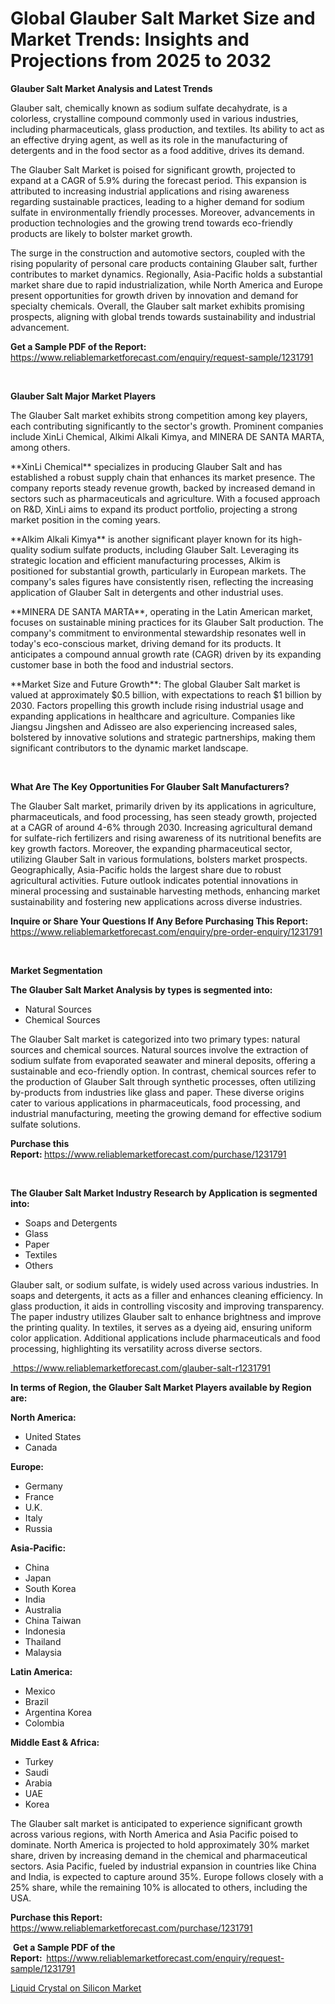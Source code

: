 <p><h1>Global Glauber Salt Market Size and Market Trends: Insights and Projections from 2025 to 2032</h1></p><p><strong>Glauber Salt Market Analysis and Latest Trends</strong></p>
<p><p>Glauber salt, chemically known as sodium sulfate decahydrate, is a colorless, crystalline compound commonly used in various industries, including pharmaceuticals, glass production, and textiles. Its ability to act as an effective drying agent, as well as its role in the manufacturing of detergents and in the food sector as a food additive, drives its demand.</p><p>The Glauber Salt Market is poised for significant growth, projected to expand at a CAGR of 5.9% during the forecast period. This expansion is attributed to increasing industrial applications and rising awareness regarding sustainable practices, leading to a higher demand for sodium sulfate in environmentally friendly processes. Moreover, advancements in production technologies and the growing trend towards eco-friendly products are likely to bolster market growth. </p><p>The surge in the construction and automotive sectors, coupled with the rising popularity of personal care products containing Glauber salt, further contributes to market dynamics. Regionally, Asia-Pacific holds a substantial market share due to rapid industrialization, while North America and Europe present opportunities for growth driven by innovation and demand for specialty chemicals. Overall, the Glauber salt market exhibits promising prospects, aligning with global trends towards sustainability and industrial advancement.</p></p>
<p><strong>Get a Sample PDF of the Report:&nbsp;</strong> <a href="https://www.reliablemarketforecast.com/enquiry/request-sample/1231791?utm_campaign=3511&utm_medium=2&utm_source=Github&utm_content=ia&utm_term=02042025&utm_id=glauber-salt">https://www.reliablemarketforecast.com/enquiry/request-sample/1231791</a></p>
<p>&nbsp;</p>
<p><strong>Glauber Salt Major Market Players</strong></p>
<p><p>The Glauber Salt market exhibits strong competition among key players, each contributing significantly to the sector's growth. Prominent companies include XinLi Chemical, Alkimi Alkali Kimya, and MINERA DE SANTA MARTA, among others.</p><p>**XinLi Chemical** specializes in producing Glauber Salt and has established a robust supply chain that enhances its market presence. The company reports steady revenue growth, backed by increased demand in sectors such as pharmaceuticals and agriculture. With a focused approach on R&D, XinLi aims to expand its product portfolio, projecting a strong market position in the coming years.</p><p>**Alkim Alkali Kimya** is another significant player known for its high-quality sodium sulfate products, including Glauber Salt. Leveraging its strategic location and efficient manufacturing processes, Alkim is positioned for substantial growth, particularly in European markets. The company's sales figures have consistently risen, reflecting the increasing application of Glauber Salt in detergents and other industrial uses.</p><p>**MINERA DE SANTA MARTA**, operating in the Latin American market, focuses on sustainable mining practices for its Glauber Salt production. The company's commitment to environmental stewardship resonates well in today's eco-conscious market, driving demand for its products. It anticipates a compound annual growth rate (CAGR) driven by its expanding customer base in both the food and industrial sectors.</p><p>**Market Size and Future Growth**: The global Glauber Salt market is valued at approximately $0.5 billion, with expectations to reach $1 billion by 2030. Factors propelling this growth include rising industrial usage and expanding applications in healthcare and agriculture. Companies like Jiangsu Jingshen and Adisseo are also experiencing increased sales, bolstered by innovative solutions and strategic partnerships, making them significant contributors to the dynamic market landscape.</p></p>
<p>&nbsp;</p>
<p><strong>What Are The Key Opportunities For Glauber Salt Manufacturers?</strong></p>
<p><p>The Glauber Salt market, primarily driven by its applications in agriculture, pharmaceuticals, and food processing, has seen steady growth, projected at a CAGR of around 4-6% through 2030. Increasing agricultural demand for sulfate-rich fertilizers and rising awareness of its nutritional benefits are key growth factors. Moreover, the expanding pharmaceutical sector, utilizing Glauber Salt in various formulations, bolsters market prospects. Geographically, Asia-Pacific holds the largest share due to robust agricultural activities. Future outlook indicates potential innovations in mineral processing and sustainable harvesting methods, enhancing market sustainability and fostering new applications across diverse industries.</p></p>
<p><strong>Inquire or Share Your Questions If Any Before Purchasing This Report:</strong> <a href="https://www.reliablemarketforecast.com/enquiry/pre-order-enquiry/1231791?utm_campaign=3511&utm_medium=2&utm_source=Github&utm_content=ia&utm_term=02042025&utm_id=glauber-salt">https://www.reliablemarketforecast.com/enquiry/pre-order-enquiry/1231791</a></p>
<p>&nbsp;</p>
<p><strong>Market Segmentation</strong></p>
<p><strong>The Glauber Salt Market Analysis by types is segmented into:</strong></p>
<p><ul><li>Natural Sources</li><li>Chemical Sources</li></ul></p>
<p><p>The Glauber Salt market is categorized into two primary types: natural sources and chemical sources. Natural sources involve the extraction of sodium sulfate from evaporated seawater and mineral deposits, offering a sustainable and eco-friendly option. In contrast, chemical sources refer to the production of Glauber Salt through synthetic processes, often utilizing by-products from industries like glass and paper. These diverse origins cater to various applications in pharmaceuticals, food processing, and industrial manufacturing, meeting the growing demand for effective sodium sulfate solutions.</p></p>
<p><strong>Purchase this Report:&nbsp;</strong><a href="https://www.reliablemarketforecast.com/purchase/1231791?utm_campaign=3511&utm_medium=2&utm_source=Github&utm_content=ia&utm_term=02042025&utm_id=glauber-salt">https://www.reliablemarketforecast.com/purchase/1231791</a></p>
<p>&nbsp;</p>
<p><strong>The Glauber Salt Market Industry Research by Application is segmented into:</strong></p>
<p><ul><li>Soaps and Detergents</li><li>Glass</li><li>Paper</li><li>Textiles</li><li>Others</li></ul></p>
<p><p>Glauber salt, or sodium sulfate, is widely used across various industries. In soaps and detergents, it acts as a filler and enhances cleaning efficiency. In glass production, it aids in controlling viscosity and improving transparency. The paper industry utilizes Glauber salt to enhance brightness and improve the printing quality. In textiles, it serves as a dyeing aid, ensuring uniform color application. Additional applications include pharmaceuticals and food processing, highlighting its versatility across diverse sectors.</p></p>
<p><a href="https://www.reliablemarketforecast.com/glauber-salt-r1231791?utm_campaign=3511&utm_medium=2&utm_source=Github&utm_content=ia&utm_term=02042025&utm_id=glauber-salt">&nbsp;https://www.reliablemarketforecast.com/glauber-salt-r1231791</a></p>
<p><strong>In terms of Region, the Glauber Salt Market Players available by Region are:</strong></p>
<p>
    <p> <strong> North America: </strong>
        <ul>
            <li>United States</li>
            <li>Canada</li>
        </ul>
        </p> 
    <p> <strong> Europe: </strong>
        <ul>
            <li>Germany</li>
            <li>France</li>
            <li>U.K.</li>
            <li>Italy</li>
            <li>Russia</li>
        </ul>
        </p> 
    <p> <strong> Asia-Pacific: </strong>
        <ul>
            <li>China</li>
            <li>Japan</li>
            <li>South Korea</li>
            <li>India</li>
            <li>Australia</li>
            <li>China Taiwan</li>
            <li>Indonesia</li>
            <li>Thailand</li>
            <li>Malaysia</li>
        </ul>
        </p> 
    <p> <strong> Latin America: </strong>
        <ul>
            <li>Mexico</li>
            <li>Brazil</li>
            <li>Argentina Korea</li>
            <li>Colombia</li>
        </ul>
        </p> 
    <p> <strong> Middle East & Africa: </strong>
        <ul>
            <li>Turkey</li>
            <li>Saudi</li>
            <li>Arabia</li>
            <li>UAE</li>
            <li>Korea</li>
        </ul>
    </p>
    </p>
<p><p>The Glauber salt market is anticipated to experience significant growth across various regions, with North America and Asia Pacific poised to dominate. North America is projected to hold approximately 30% market share, driven by increasing demand in the chemical and pharmaceutical sectors. Asia Pacific, fueled by industrial expansion in countries like China and India, is expected to capture around 35%. Europe follows closely with a 25% share, while the remaining 10% is allocated to others, including the USA.</p></p>
<p><strong>Purchase this Report: </strong><a href="https://www.reliablemarketforecast.com/purchase/1231791?utm_campaign=3511&utm_medium=2&utm_source=Github&utm_content=ia&utm_term=02042025&utm_id=glauber-salt">https://www.reliablemarketforecast.com/purchase/1231791</a></p>
<p>&nbsp;<strong>Get a Sample PDF of the Report:&nbsp;&nbsp;</strong><a href="https://www.reliablemarketforecast.com/enquiry/request-sample/1231791?utm_campaign=3511&utm_medium=2&utm_source=Github&utm_content=ia&utm_term=02042025&utm_id=glauber-salt">https://www.reliablemarketforecast.com/enquiry/request-sample/1231791</a></p>
<p><strong></strong></p>
<p><p><a href="https://github.com/beyeagamizjp/Market-Research-Report-List-1/blob/main/liquid-crystal-on-silicon-market.md?utm_campaign=3511&utm_medium=2&utm_source=Github&utm_content=ia&utm_term=02042025&utm_id=glauber-salt">Liquid Crystal on Silicon Market</a></p></p>
